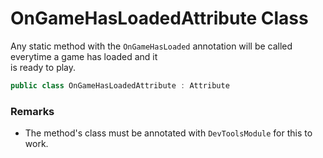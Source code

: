 # **OnGameHasLoadedAttribute Class**

Any static method with the `OnGameHasLoaded` annotation will be called everytime a game has loaded and it  
is ready to play.

```csharp
public class OnGameHasLoadedAttribute : Attribute
```

### Remarks
<ul>
<li>

The method's class must be annotated with `DevToolsModule` for this to work.</li>
</ul>

